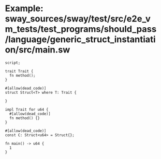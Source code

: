 # Example: sway_sources/sway/test/src/e2e_vm_tests/test_programs/should_pass/language/generic_struct_instantiation/src/main.sw

```sway
script;

trait Trait {
  fn method();
}

#[allow(dead_code)]
struct Struct<T> where T: Trait {
    
}

impl Trait for u64 {
  #[allow(dead_code)]
  fn method() {}
}

#[allow(dead_code)]
const C: Struct<u64> = Struct{};

fn main() -> u64 {
  1
}

```
